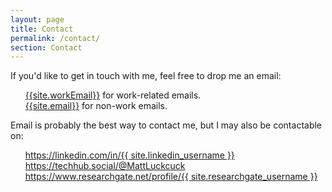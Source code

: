 ```yaml
---
layout: page
title: Contact
permalink: /contact/
section: Contact
---
```


If you'd like to get in touch with me, feel free to drop me an email:
<ul style="list-style:none">
    <li>
        <a href="mailto:{{site.workEmail}}" >{{site.workEmail}}</a> for work-related emails.
    </li>
  <li>
    <a href="mailto:{{site.email}}" >{{site.email}}</a> for non-work emails.
  </li>
</ul>


Email is probably the best way to contact me, but I may also be contactable on:
<ul style="list-style:none">
  <li>
    <a href="https://linkedin.com/in/{{ site.linkedin_username }}">
      <i class="fab fa-linkedin-in fa-2x"></i> https://linkedin.com/in/{{ site.linkedin_username }}
    </a>
  </li>
  <li>
  	<a href="https://techhub.social/@MattLuckcuck">
  	<i class="fab fa-mastodon fa-2x"></i> https://techhub.social/@MattLuckcuck
  	</a>
  </li>
  <li>
    <a href="https://www.researchgate.net/profile/{{ site.researchgate_username }}">
      <i class="fab fa-researchgate fa-2x"></i> https://www.researchgate.net/profile/{{ site.researchgate_username }}
    </a>
  </li>
</ul>

